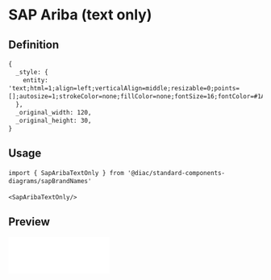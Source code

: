# SAP Ariba (text only)

## Definition

```
{
  _style: { 
    entity: 'text;html=1;align=left;verticalAlign=middle;resizable=0;points=[];autosize=1;strokeColor=none;fillColor=none;fontSize=16;fontColor=#1A2733;fontFamily=Helvetica;fontStyle=1',
  },
  _original_width: 120,
  _original_height: 30,
}
```

## Usage

```
import { SapAribaTextOnly } from '@diac/standard-components-diagrams/sapBrandNames'

<SapAribaTextOnly/>
```

## Preview

<img src="./sap-ariba-text-only.png" width="200"/>
